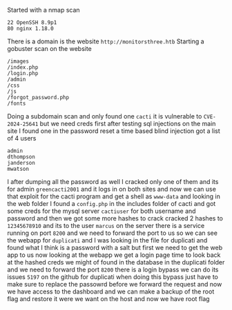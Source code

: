 Started with a nmap scan
```
22 OpenSSH 8.9p1
80 nginx 1.18.0
```
There is a domain is the website `http://monitorsthree.htb` 
Starting a gobuster scan on the website
```
/images
/index.php
/login.php
/admin
/css
/js
/forgot_password.php
/fonts
```
Doing a subdomain scan and only found one `cacti` it is vulnerable to `CVE-2024-25641` but we need creds first after testing sql injections on the main site I found one in the password reset a time based blind injection got a list of 4 users
```
admin
dthompson
janderson
mwatson
```
I after dumping all the password as well I cracked only one of them and its for admin `greencacti2001` and it logs in on both sites and now we can use that exploit for the cacti program and get a shell as `www-data` and looking in the web folder I found a `config.php` in the includes folder of cacti and got some creds for the mysql server `cactiuser` for both username and password and then we got some more hashes to crack cracked 2 hashes to `12345678910` and its to the user `marcus` on the server there is a service running on port `8200` and we need to forward the port to us so we can see the webapp for `duplicati` and I was looking in the file for duplicati and found what I think is a password with a salt but first we need to get the web app to us now looking at the webapp we get a login page time to look back at the hashed creds we might of found in the database in the duplicati folder and we need to forward the port `8200` there is a login bypass we can do its issues `5197` on the github for duplicati when doing this bypass just have to make sure to replace the passowrd before we forward the request and now we have access to the dashboard and we can make a backup of the root flag and restore it were we want on the host and now we have root flag